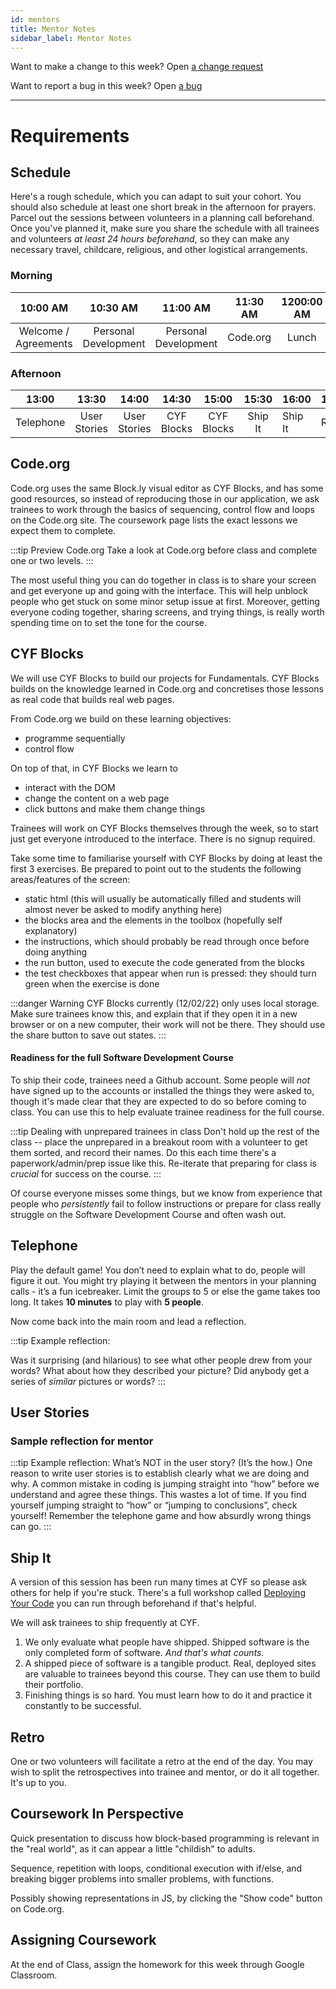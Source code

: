 ```yaml
---
id: mentors
title: Mentor Notes
sidebar_label: Mentor Notes
---
```


Want to make a change to this week? Open [a change request](https://github.com/CodeYourFuture/syllabus/issues/new?assignees=&labels=enhancement&template=change-request.md&title=)

Want to report a bug in this week? Open [a bug](https://github.com/CodeYourFuture/syllabus/issues/new?assignees=&labels=bug&template=bug-report.md&title=)

---

# Requirements

## Schedule

Here's a rough schedule, which you can adapt to suit your cohort. You should also schedule at least one short break in the afternoon for prayers. Parcel out the sessions between volunteers in a planning call beforehand. Once you've planned it, make sure you share the schedule with all trainees and volunteers _at least 24 hours beforehand_, so they can make any necessary travel, childcare, religious, and other logistical arrangements.

### Morning

| 10:00 AM |  10:30 AM  | 11:00 AM |  11:30 AM  | 1200:00 AM | 12:30 AM |
| :------: | :--------: | :------: | :--------: | :--------: | :------: |
| Welcome / Agreements  | Personal Development | Personal Development | Code.org  |   Lunch    |  Lunch   |

### Afternoon

|   13:00   |    13:30     |    14:00     |   14:30    |   15:00    |  15:30  | 16:00   | 16:30 |
| :-------: | :----------: | :----------: | :--------: | :--------: | :-----: | ------- | ----- |
| Telephone | User Stories | User Stories | CYF Blocks | CYF Blocks | Ship It | Ship It | Retro |

## Code.org

Code.org uses the same Block.ly visual editor as CYF Blocks, and has some good resources, so instead of reproducing those in our application, we ask trainees to work through the basics of sequencing, control flow and loops on the Code.org site. The coursework page lists the exact lessons we expect them to complete.

:::tip Preview Code.org
Take a look at Code.org before class and complete one or two levels.
:::

The most useful thing you can do together in class is to share your screen and get everyone up and going with the interface. This will help unblock people who get stuck on some minor setup issue at first. Moreover, getting everyone coding together, sharing screens, and trying things, is really worth spending time on to set the tone for the course.

## CYF Blocks

We will use CYF Blocks to build our projects for Fundamentals. CYF Blocks builds on the knowledge learned in Code.org and concretises those lessons as real code that builds real web pages.

From Code.org we build on these learning objectives:

- programme sequentially
- control flow

On top of that, in CYF Blocks we learn to

- interact with the DOM
- change the content on a web page
- click buttons and make them change things

Trainees will work on CYF Blocks themselves through the week, so to start just get everyone introduced to the interface. There is no signup required.

Take some time to familiarise yourself with CYF Blocks by doing at least the first 3 exercises. Be prepared to point out to the students the following areas/features of the screen:

- static html (this will usually be automatically filled and students will almost never be asked to modify anything here)
- the blocks area and the elements in the toolbox (hopefully self explanatory)
- the instructions, which should probably be read through once before doing anything
- the run button, used to execute the code generated from the blocks
- the test checkboxes that appear when run is pressed: they should turn green when the exercise is done

:::danger Warning
CYF Blocks currently (12/02/22) only uses local storage. Make sure trainees know this, and explain that if they open it in a new browser or on a new computer, their work will not be there. They should use the share button to save out states.
:::

#### Readiness for the full Software Development Course

To ship their code, trainees need a Github account. Some people will _not_ have signed up to the accounts or installed the things they were asked to, though it's made clear that they are expected to do so before coming to class. You can use this to help evaluate trainee readiness for the full course.

:::tip Dealing with unprepared trainees in class
Don't hold up the rest of the class -- place the unprepared in a breakout room with a volunteer to get them sorted, and record their names. Do this each time there's a paperwork/admin/prep issue like this. Re-iterate that preparing for class is _crucial_ for success on the course.
:::

Of course everyone misses some things, but we know from experience that people who _persistently_ fail to follow instructions or prepare for class really struggle on the Software Development Course and often wash out.

## Telephone

Play the default game! You don’t need to explain what to do, people will figure it out. You might try playing it between the mentors in your planning calls - it’s a fun icebreaker. Limit the groups to 5 or else the game takes too long. It takes **10 minutes** to play with **5 people**.

Now come back into the main room and lead a reflection.

:::tip Example reflection:

Was it surprising (and hilarious) to see what other people drew from your words? What about how they described your picture? Did anybody get a series of _similar_ pictures or words?
:::

## User Stories

### Sample reflection for mentor

:::tip Example reflection:
What’s NOT in the user story? (It’s the how.) One reason to write user stories is to establish clearly what we are doing and why. A common mistake in coding is jumping straight into “how” before we understand and agree these things. This wastes a lot of time. If you find yourself jumping straight to “how” or “jumping to conclusions”, check yourself! Remember the telephone game and how absurdly wrong things can go.
:::

## Ship It

A version of this session has been run many times at CYF so please ask others for help if you're stuck. There's a full workshop called [Deploying Your Code](https://syllabus.codeyourfuture.io/workshops/deployment/) you can run through beforehand if that's helpful.

We will ask trainees to ship frequently at CYF.

1. We only evaluate what people have shipped. Shipped software is the only completed form of software. _And that's what counts._
2. A shipped piece of software is a tangible product. Real, deployed sites are valuable to trainees beyond this course. They can use them to build their portfolio.
3. Finishing things is so hard. You must learn how to do it and practice it constantly to be successful.

## Retro

One or two volunteers will facilitate a retro at the end of the day. You may wish to split the retrospectives into trainee and mentor, or do it all together. It's up to you.

## Coursework In Perspective

Quick presentation to discuss how block-based programming is relevant in the "real world", as it can appear a little "childish" to adults.

Sequence, repetition with loops, conditional execution with if/else, and breaking bigger problems into smaller problems, with functions.

Possibly showing representations in JS, by clicking the "Show code" button on Code.org.

## Assigning Coursework

At the end of Class, assign the homework for this week through Google Classroom.
